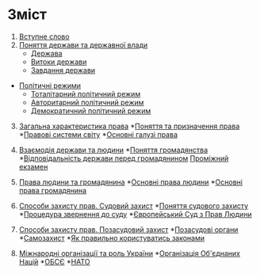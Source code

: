 # Зміст

1. [Вступне слово](vstup.md)
2. [Поняття держави та державної влади](chapter1.md)
   * [Держава](derzhava.md)
   * [Витоки держави](vitoki_derzhavi.md)
   * [Завдання держави](zavdannya_derzhavi.md)
* [Політичні режими](2/zemlya_na_plani_ta_karti.md)
  * [Тоталітарний політичний режим](totaltarnii_poltichnii_rezhim.md)
  * [Авторитарний політичний режим](avtoritarnii_poltichnii_rezhim.md)
  * [Демократичний політичний режим](demokratichnii_poltichnii_rezhim.md)
3. [Загальна характеристика права]()
   *[Поняття та призначення права]() 
   *[Правові системи світу]()
   *[Основні галузі права]()
 
4. [Взаємодія держави та людини]()
    *[Поняття громадянства]()
    *[Відповідальність держави перед громадянином]()
[Проміжний екзамен]()

6. [Права людини та громадянина]()
  *[Основні права людини]()
  *[Основні права громадянина]()
  
5. [Способи захисту прав. Судовий захист]()
*[Поняття судового захисту]()
*[Процедура звернення до суду]()
*[Європейський Суд з Прав Людини]()

6. [Способи захисту прав. Позасудовий захист]()
  *[Позасудові органи]()
  *[Самозахист]()
  *[Як правильно користуватись законами]()

7. [Міжнародні організації та роль України]()
    *[Організація Об'єднаних Націй]() 
    *[ОБСЄ]()
    *[НАТО]() 

